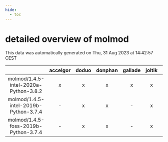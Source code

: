 ```yaml
---
hide:
  - toc
---
```


detailed overview of molmod
===========================


This data was automatically generated on Thu, 31 Aug 2023 at 14:42:57 CEST  

| |accelgor|doduo|donphan|gallade|joltik|skitty|swalot|victini|
| :---: | :---: | :---: | :---: | :---: | :---: | :---: | :---: | :---: |
|molmod/1.4.5-intel-2020a-Python-3.8.2|x|x|x|x|x|x|x|x|
|molmod/1.4.5-intel-2019b-Python-3.7.4|-|x|x|-|x|x|-|x|
|molmod/1.4.5-foss-2019b-Python-3.7.4|-|x|x|-|x|x|-|x|
